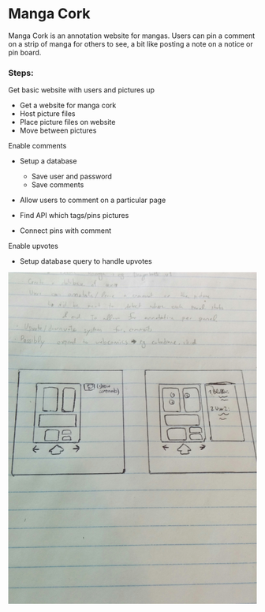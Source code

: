 # Manga Cork
Manga Cork is an annotation website for mangas. Users can pin a comment on a 
strip of manga for others to see, a bit like posting a note on a notice or 
pin board. 

### Steps:
Get basic website with users and pictures up 
* Get a website for manga cork
* Host picture files
* Place picture files on website
* Move between pictures

Enable comments
* Setup a database 
	* Save user and password 
	* Save comments

* Allow users to comment on a particular page
* Find API which tags/pins pictures 
* Connect pins with comment

Enable upvotes
* Setup database query to handle upvotes

![Mock_screens](/images/mock_screens.jpg)
